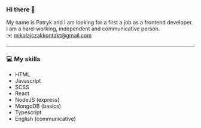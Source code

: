 ### Hi there 👋

My name is Patryk and I am looking for a first a job as a frontend developer. I am a hard-working, independent and communicative person.<br/>
✉️ mikolajczakkontakt@gmail.com
________
### :computer: My skills
- HTML
- Javascript
- SCSS
- React
- NodeJS (express)
- MongoDB (basics)
- Typescript
- English (communicative)


